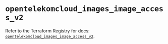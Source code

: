 # `opentelekomcloud_images_image_access_v2`

Refer to the Terraform Registry for docs: [`opentelekomcloud_images_image_access_v2`](https://registry.terraform.io/providers/opentelekomcloud/opentelekomcloud/1.36.44/docs/resources/images_image_access_v2).

